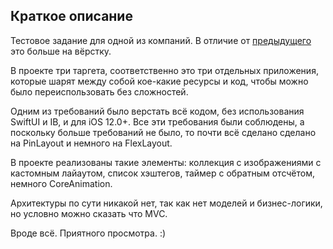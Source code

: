 ## Краткое описание
Тестовое задание для одной из компаний. В отличие от [предыдущего](https://github.com/Soloqub/Sample) это больше на вёрстку.

В проекте три таргета, соответственно это три отдельных приложения, которые шарят между собой кое-какие ресурсы и код, чтобы можно было переиспользовать без сложностей.

Одним из требований было верстать всё кодом, без использования SwiftUI и IB, и для iOS 12.0+. Все эти требования были соблюдены, а поскольку больше требований не было, то почти всё сделано сделано на PinLayout и немного на FlexLayout.

В проекте реализованы такие элементы: коллекция с изображениями с кастомным лайаутом, список хэштегов, таймер с обратным отсчётом, немного CoreAnimation.

Архитектуры по сути никакой нет, так как нет моделей и бизнес-логики, но условно можно сказать что MVC. 

Вроде всё. Приятного просмотра. :)

